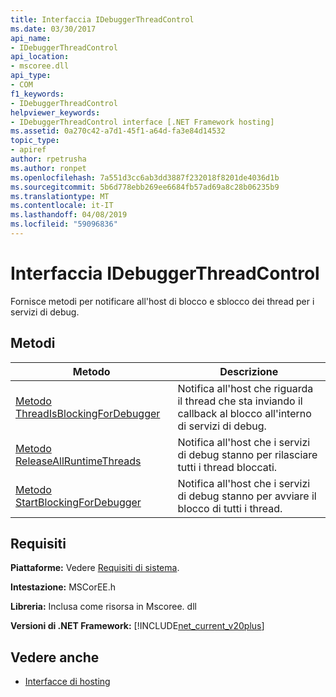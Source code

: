 ```yaml
---
title: Interfaccia IDebuggerThreadControl
ms.date: 03/30/2017
api_name:
- IDebuggerThreadControl
api_location:
- mscoree.dll
api_type:
- COM
f1_keywords:
- IDebuggerThreadControl
helpviewer_keywords:
- IDebuggerThreadControl interface [.NET Framework hosting]
ms.assetid: 0a270c42-a7d1-45f1-a64d-fa3e84d14532
topic_type:
- apiref
author: rpetrusha
ms.author: ronpet
ms.openlocfilehash: 7a551d3cc6ab3dd3887f232018f8201de4036d1b
ms.sourcegitcommit: 5b6d778ebb269ee6684fb57ad69a8c28b06235b9
ms.translationtype: MT
ms.contentlocale: it-IT
ms.lasthandoff: 04/08/2019
ms.locfileid: "59096836"
---
```

# <a name="idebuggerthreadcontrol-interface"></a>Interfaccia IDebuggerThreadControl
Fornisce metodi per notificare all'host di blocco e sblocco dei thread per i servizi di debug.  
  
## <a name="methods"></a>Metodi  
  
|Metodo|Descrizione|  
|------------|-----------------|  
|[Metodo ThreadIsBlockingForDebugger](../../../../docs/framework/unmanaged-api/hosting/idebuggerthreadcontrol-threadisblockingfordebugger-method.md)|Notifica all'host che riguarda il thread che sta inviando il callback al blocco all'interno di servizi di debug.|  
|[Metodo ReleaseAllRuntimeThreads](../../../../docs/framework/unmanaged-api/hosting/idebuggerthreadcontrol-releaseallruntimethreads-method.md)|Notifica all'host che i servizi di debug stanno per rilasciare tutti i thread bloccati.|  
|[Metodo StartBlockingForDebugger](../../../../docs/framework/unmanaged-api/hosting/idebuggerthreadcontrol-startblockingfordebugger-method.md)|Notifica all'host che i servizi di debug stanno per avviare il blocco di tutti i thread.|  
  
## <a name="requirements"></a>Requisiti  
 **Piattaforme:** Vedere [Requisiti di sistema](../../../../docs/framework/get-started/system-requirements.md).  
  
 **Intestazione:** MSCorEE.h  
  
 **Libreria:** Inclusa come risorsa in Mscoree. dll  
  
 **Versioni di .NET Framework:** [!INCLUDE[net_current_v20plus](../../../../includes/net-current-v20plus-md.md)]  
  
## <a name="see-also"></a>Vedere anche

- [Interfacce di hosting](../../../../docs/framework/unmanaged-api/hosting/hosting-interfaces.md)
